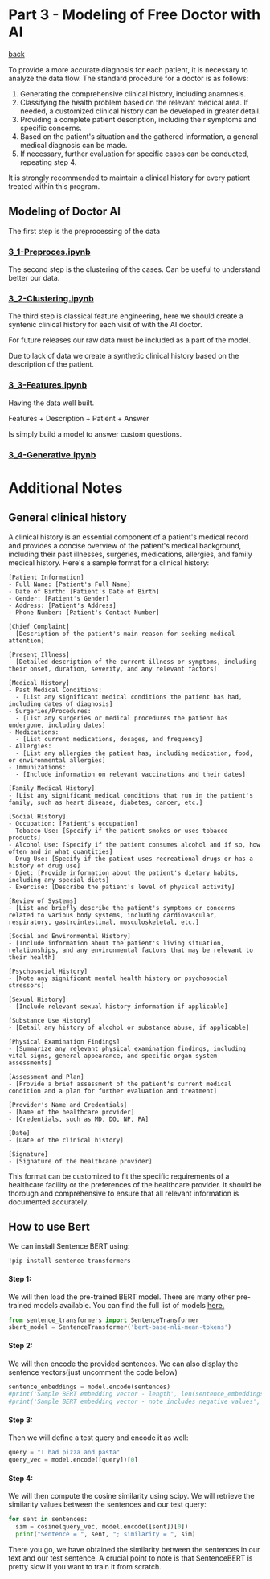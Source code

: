 # Part 3 - Modeling of Free Doctor with AI

[back](../README.md)

To provide a more accurate diagnosis for each patient, it is necessary to analyze the data flow. The standard procedure for a doctor is as follows:

1. Generating the comprehensive clinical history, including anamnesis.
2. Classifying the health problem based on the relevant medical area. If needed, a customized clinical history can be developed in greater detail.
3. Providing a complete patient description, including their symptoms and specific concerns.
4. Based on the patient's situation and the gathered information, a general medical diagnosis can be made.
5. If necessary, further evaluation for specific cases can be conducted, repeating step 4.

It is strongly recommended to maintain a clinical history for every patient treated within this program.

## Modeling of Doctor AI

The first step is the preprocessing of the data

### [3_1-Preproces.ipynb](https://github.com/ruslanmv/Free-Doctor-with-Artificial-Intelligence/blob/master/3-Modeling/3_1-Preproces.ipynb)

The second step is the clustering of the cases. Can be useful to understand better our data.

### [3_2-Clustering.ipynb](https://github.com/ruslanmv/Free-Doctor-with-Artificial-Intelligence/blob/master/3-Modeling/3_2-Clustering.ipynb)

The third  step is classical feature engineering, here we should create a syntenic clinical history for each visit of with the AI doctor.

For future releases our raw data must be included as a part of the model.

Due to lack of data we create a synthetic clinical history based on the description of the patient.

### [3_3-Features.ipynb](https://github.com/ruslanmv/Free-Doctor-with-Artificial-Intelligence/blob/master/3-Modeling/3_3-Features.ipynb)

Having the data well built.

Features + Description + Patient + Answer 

Is simply build a model to answer custom questions.

### [3_4-Generative.ipynb](https://github.com/ruslanmv/Free-Doctor-with-Artificial-Intelligence/blob/master/3-Modeling/3_4-Generative.ipynb)

# Additional Notes

## General clinical history 

A clinical history is an essential component of a patient's medical record and provides a concise overview of the patient's medical background, including their past illnesses, surgeries, medications, allergies, and family medical history. Here's a sample format for a clinical history:

```
[Patient Information]
- Full Name: [Patient's Full Name]
- Date of Birth: [Patient's Date of Birth]
- Gender: [Patient's Gender]
- Address: [Patient's Address]
- Phone Number: [Patient's Contact Number]

[Chief Complaint]
- [Description of the patient's main reason for seeking medical attention]

[Present Illness]
- [Detailed description of the current illness or symptoms, including their onset, duration, severity, and any relevant factors]

[Medical History]
- Past Medical Conditions:
  - [List any significant medical conditions the patient has had, including dates of diagnosis]
- Surgeries/Procedures:
  - [List any surgeries or medical procedures the patient has undergone, including dates]
- Medications:
  - [List current medications, dosages, and frequency]
- Allergies:
  - [List any allergies the patient has, including medication, food, or environmental allergies]
- Immunizations:
  - [Include information on relevant vaccinations and their dates]

[Family Medical History]
- [List any significant medical conditions that run in the patient's family, such as heart disease, diabetes, cancer, etc.]

[Social History]
- Occupation: [Patient's occupation]
- Tobacco Use: [Specify if the patient smokes or uses tobacco products]
- Alcohol Use: [Specify if the patient consumes alcohol and if so, how often and in what quantities]
- Drug Use: [Specify if the patient uses recreational drugs or has a history of drug use]
- Diet: [Provide information about the patient's dietary habits, including any special diets]
- Exercise: [Describe the patient's level of physical activity]

[Review of Systems]
- [List and briefly describe the patient's symptoms or concerns related to various body systems, including cardiovascular, respiratory, gastrointestinal, musculoskeletal, etc.]

[Social and Environmental History]
- [Include information about the patient's living situation, relationships, and any environmental factors that may be relevant to their health]

[Psychosocial History]
- [Note any significant mental health history or psychosocial stressors]

[Sexual History]
- [Include relevant sexual history information if applicable]

[Substance Use History]
- [Detail any history of alcohol or substance abuse, if applicable]

[Physical Examination Findings]
- [Summarize any relevant physical examination findings, including vital signs, general appearance, and specific organ system assessments]

[Assessment and Plan]
- [Provide a brief assessment of the patient's current medical condition and a plan for further evaluation and treatment]

[Provider's Name and Credentials]
- [Name of the healthcare provider]
- [Credentials, such as MD, DO, NP, PA]

[Date]
- [Date of the clinical history]

[Signature]
- [Signature of the healthcare provider]
```

This format can be customized to fit the specific requirements of a healthcare facility or the preferences of the healthcare provider. It should be thorough and comprehensive to ensure that all relevant information is documented accurately.

## How  to use Bert

We can install Sentence BERT using:

```
!pip install sentence-transformers
```

#### Step 1:

We will then load the pre-trained BERT model. There are many other pre-trained models available. You can find the full list of models [here.](https://github.com/UKPLab/sentence-transformers/blob/master/docs/pretrained-models/sts-models.md)

```python
from sentence_transformers import SentenceTransformer
sbert_model = SentenceTransformer('bert-base-nli-mean-tokens')
```

#### Step 2:

We will then encode the provided sentences. We can also display the sentence vectors(just uncomment the code below)

```python
sentence_embeddings = model.encode(sentences)
#print('Sample BERT embedding vector - length', len(sentence_embeddings[0]))
#print('Sample BERT embedding vector - note includes negative values', sentence_embeddings[0])
```

####  

#### Step 3:

Then we will define a test query and encode it as well:

```python
query = "I had pizza and pasta"
query_vec = model.encode([query])[0]
```

#### Step 4:

We will then compute the cosine similarity using scipy. We will retrieve the similarity values between the sentences and our test query:

```python
for sent in sentences:
  sim = cosine(query_vec, model.encode([sent])[0])
  print("Sentence = ", sent, "; similarity = ", sim)
```

There you go, we have obtained the similarity between the sentences in our text and our test sentence. A crucial point to note is that SentenceBERT is pretty slow if you want to train it from scratch.